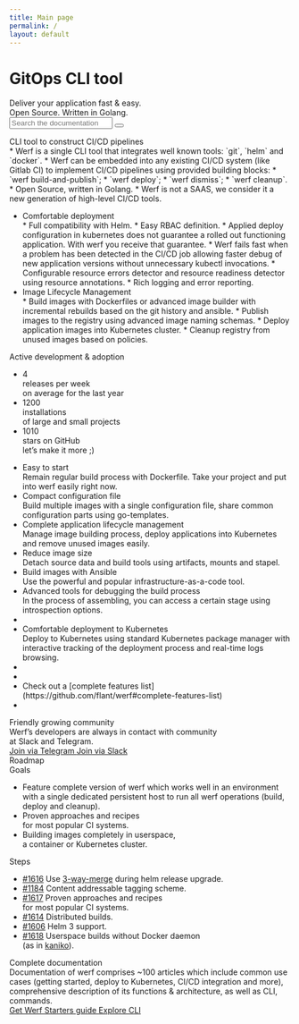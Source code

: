 ```yaml
---
title: Main page
permalink: /
layout: default
---
```


<div class="welcome">
    <div class="page__container">
        <div class="welcome__content">
            <h1 class="welcome__title">
                GitOps CLI tool
            </h1>
            <div class="welcome__subtitle">
                 Deliver your application fast & easy.<br>Open Source. Written in Golang.
            </div>
            <form action="https://www.google.com/search" class="welcome__search" method="get" name="searchform" target="_blank">
                <input name="sitesearch" type="hidden" value="werf.io">
                <input autocomplete="on" class="page__input welcome__search-input" name="q" placeholder="Search the documentation" required="required"  type="text">
                <button type="submit" class="page__icon page__icon_search welcome__search-btn"></button>
            </form>
        </div>
    </div>
</div>

<div class="page__container">
    <div class="intro">
            <div class="intro__image"></div>
            <div class="intro__content">
                <div class="intro__title">
                    CLI tool to construct CI/CD pipelines
                </div>
                <div class="intro__text">
                    <div class="intro__text" markdown="1">
 * Werf is a single CLI tool that integrates well known tools: `git`, `helm` and `docker`.
 * Werf can be embedded into any existing CI/CD system (like Gitlab CI) to implement CI/CD pipelines using provided building blocks:
   * `werf build-and-publish`;
   * `werf deploy`;
   * `werf dismiss`;
   * `werf cleanup`.
 * Open Source, written in Golang.
 * Werf is not a SAAS, we consider it a new generation of high-level CI/CD tools.
</div>
                </div>
            </div>
    </div>
</div>

<div class="page__container">
    <ul class="intro-extra">
        <li class="intro-extra__item">
            <div class="intro-extra__item-title">
                Comfortable deployment
            </div>
            <div class="intro-extra__item-text">
                <div class="intro-extra__item-text" markdown="1">
 * Full compatibility with Helm.
 * Easy RBAC definition.
 * Applied deploy configuration in kubernetes does not guarantee a rolled out functioning application. With werf you receive that guarantee.
 * Werf fails fast when a problem has been detected in the CI/CD job allowing faster debug of new application versions without unnecessary kubectl invocations.
 * Configurable resource errors detector and resource readiness detector using resource annotations.
 * Rich logging and error reporting.
</div>
            </div>
        </li>
        <li class="intro-extra__item">
            <div class="intro-extra__item-title">
                Image Lifecycle Management
            </div>
            <div class="intro-extra__item-text">
                <div class="intro-extra__item-text" markdown="1">
 * Build images with Dockerfiles or advanced image builder with incremental rebuilds based on the git history and ansible.
 * Publish images to the registry using advanced image naming schemas.
 * Deploy application images into Kubernetes cluster.
 * Cleanup registry from unused images based on policies.
</div>
            </div>
        </li>
    </ul>
</div>

<div class="stats">
    <div class="page__container">
        <div class="stats__content">
            <div class="stats__title">Active development & adoption</div>
            <ul class="stats__list">
                <li class="stats__list-item">
                    <div class="stats__list-item-num">4</div>
                    <div class="stats__list-item-title">releases per week</div>
                    <div class="stats__list-item-subtitle">on average for the last year</div>
                </li>
                <li class="stats__list-item">
                    <div class="stats__list-item-num">1200</div>
                    <div class="stats__list-item-title">installations</div>
                    <div class="stats__list-item-subtitle">of large and small projects</div>
                </li>
                <li class="stats__list-item">
                    <div class="stats__list-item-num gh_counter">1010</div>
                    <div class="stats__list-item-title">stars on GitHub</div>
                    <div class="stats__list-item-subtitle">let’s make it more ;)</div>
                </li>
            </ul>
        </div>
    </div>
</div>

<div class="features">
    <div class="page__container">
        <ul class="features__list">
            <li class="features__list-item">
                <div class="features__list-item-icon features__list-item-icon_easy"></div>
                <div class="features__list-item-title">Easy to start</div>
                <div class="features__list-item-text">Remain regular build process with Dockerfile. Take your project and put into werf easily right now.</div>
            </li>
            <li class="features__list-item">
                <div class="features__list-item-icon features__list-item-icon_config"></div>
                <div class="features__list-item-title">Compact configuration file</div>
                <div class="features__list-item-text">Build multiple images with a single configuration file, share common configuration parts using go-templates.</div>
            </li>
            <li class="features__list-item">
                <div class="features__list-item-icon features__list-item-icon_lifecycle"></div>
                <div class="features__list-item-title">Complete application lifecycle management</div>
                <div class="features__list-item-text">Manage image building process, deploy applications into Kubernetes and remove unused images easily.</div>
            </li>
            <li class="features__list-item">
                <div class="features__list-item-icon features__list-item-icon_size"></div>
                <div class="features__list-item-title">Reduce image size</div>
                <div class="features__list-item-text">Detach source data and build tools using artifacts, mounts and stapel.</div>
            </li>
            <li class="features__list-item">
                <div class="features__list-item-icon features__list-item-icon_ansible"></div>
                <div class="features__list-item-title">Build images with <span>Ansible</span></div>
                <div class="features__list-item-text">Use the powerful and popular infrastructure-as-a-code tool.</div>
            </li>
            <li class="features__list-item">
                <div class="features__list-item-icon features__list-item-icon_debug"></div>
                <div class="features__list-item-title">Advanced tools for debugging the build process</div>
                <div class="features__list-item-text">In the process of assembling, you can access a certain stage using introspection options.</div>
            </li>
            <li class="features__list-item"></li>
            <li class="features__list-item">
                <div class="features__list-item-icon features__list-item-icon_kubernetes"></div>
                <div class="features__list-item-title">Comfortable deployment to <span>Kubernetes</span></div>
                <div class="features__list-item-text">Deploy to Kubernetes using standard Kubernetes package manager with interactive tracking of the deployment process and real-time logs browsing.</div>
            </li>
            <li class="features__list-item"></li>
            <li class="features__list-item"></li>
            <li class="features__list-item">
                <div class="features__list-item-title">
                    <div class="intro-extra__item-title" markdown="1">
Check out a [complete features list](https://github.com/flant/werf#complete-features-list)
</div>
                </div>
            </li>
            <li class="features__list-item"></li>
        </ul>
    </div>
</div>

<div class="community">
    <div class="page__container">
        <div class="community__content">
            <div class="community__title">Friendly growing community</div>
            <div class="community__subtitle">Werf’s developers are always in contact with community<br/> at Slack and Telegram.</div>
            <div class="community__btns">
                <a href="https://t.me/werf_ru" target="_blank" class="page__btn page__btn_w community__btn">
                    <span class="page__icon page__icon_telegram"></span>
                    Join via Telegram
                </a>
                <a href="https://cloud-native.slack.com/messages/CHY2THYUU" target="_blank" class="page__btn page__btn_w community__btn">
                    <span class="page__icon page__icon_slack"></span>
                    Join via Slack
                </a>
            </div>
        </div>
    </div>
</div>

<div class="roadmap">
    <div class="page__container">
        <div class="roadmap__title">
            Roadmap
        </div>
        <div class="roadmap__content">
            <div class="roadmap__goals">
                <div class="roadmap__goals-content">
                    <div class="roadmap__goals-title">Goals</div>
                    <ul class="roadmap__goals-list">
                        <li class="roadmap__goals-list-item">
                            Feature complete version of werf which works well in an environment with a single dedicated persistent host to run all werf operations (build, deploy and cleanup).
                        </li>
                        <li class="roadmap__goals-list-item">
                            Proven approaches and recipes <br/>
                            for most popular CI systems.
                        </li>
                        <li class="roadmap__goals-list-item">
                            Building images completely in userspace, <br/>
                            a container or Kubernetes cluster.
                        </li>
                    </ul>
                </div>
            </div>
            <div class="roadmap__steps">
                <div class="roadmap__steps-content">
                    <div class="roadmap__steps-title">Steps</div>
                    <ul class="roadmap__steps-list">
                        <li class="roadmap__steps-list-item" data-roadmap-step="1616">
                            <a href="https://github.com/flant/werf/issues/1616" class="roadmap__steps-list-item-issue" target="_blank">#1616</a>
                            <span class="roadmap__steps-list-item-text">
                                Use <a href="https://kubernetes.io/docs/tasks/manage-kubernetes-objects/declarative-config/#merge-patch-calculation" target="_blank">3-way-merge</a> during helm release upgrade.
                            </span>
                        </li>
                        <li class="roadmap__steps-list-item" data-roadmap-step="1184">
                            <a href="https://github.com/flant/werf/issues/1184" class="roadmap__steps-list-item-issue" target="_blank">#1184</a>
                            <span class="roadmap__steps-list-item-text">
                                Content addressable tagging scheme.
                            </span>
                        </li>
                        <li class="roadmap__steps-list-item" data-roadmap-step="1617">
                            <a href="https://github.com/flant/werf/issues/1617" class="roadmap__steps-list-item-issue" target="_blank">#1617</a>
                            <span class="roadmap__steps-list-item-text">
                                Proven approaches and recipes<br/>
                                for most popular CI systems.
                            </span>
                        </li>
                        <li class="roadmap__steps-list-item" data-roadmap-step="1614">
                            <a href="https://github.com/flant/werf/issues/1614" class="roadmap__steps-list-item-issue" target="_blank">#1614</a>
                            <span class="roadmap__steps-list-item-text">
                                Distributed builds.
                            </span>
                        </li>
                        <li class="roadmap__steps-list-item" data-roadmap-step="1606">
                            <a href="https://github.com/flant/werf/issues/1606" class="roadmap__steps-list-item-issue" target="_blank">#1606</a>
                            <span class="roadmap__steps-list-item-text">
                                Helm 3 support.
                            </span>
                        </li>
                        <li class="roadmap__steps-list-item" data-roadmap-step="1618">
                            <a href="https://github.com/flant/werf/issues/1618" class="roadmap__steps-list-item-issue" target="_blank">#1618</a>
                            <span class="roadmap__steps-list-item-text">
                                Userspace builds without Docker daemon<br/>
                                (as in <a href="https://github.com/GoogleContainerTools/kaniko" target="_blank">kaniko</a>).
                            </span>
                        </li>
                    </ul>
                </div>
            </div>
        </div>
    </div>
</div>

<div class="page__container">
    <div class="documentation">
        <div class="documentation__image">
        </div>
        <div class="documentation__info">
            <div class="documentation__info-title">
                Complete documentation
            </div>
            <div class="documentation__info-text">
                Documentation of werf comprises ~100 articles which include common use cases (getting started, deploy to Kubernetes, CI/CD integration and more), comprehensive description of its functions & architecture, as well as CLI, commands.
            </div>
        </div>
        <div class="documentation__btns">
            <a href="https://github.com/flant/werf" target="_blank" class="page__btn page__btn_b documentation__btn">
                Get Werf
            </a>
            <a href="{{ site.baseurl }}/documentation/guides/getting_started.html" class="page__btn page__btn_o documentation__btn">
                Starters guide
            </a>
            <a href="{{ site.baseurl }}/documentation/cli/main/build.html" class="page__btn page__btn_o documentation__btn">
                Explore CLI
            </a>
        </div>
    </div>
</div>
